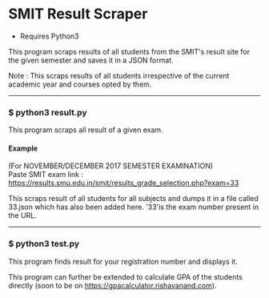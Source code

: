 # SMIT Result Scraper

* Requires Python3

This program scraps results of all students from the SMIT's result site for the given semester and saves it in a JSON format.

Note : This scraps results of all students irrespective of the current academic year and courses opted by them.

<hr>

### $ python3 result.py

This program scraps all result of a given exam.

#### Example

(For NOVEMBER/DECEMBER 2017 SEMESTER EXAMINATION)<br>
Paste SMIT exam link : https://results.smu.edu.in/smit/results_grade_selection.php?exam=33

This scraps result of all students for all subjects and dumps it in a file called 33.json which has also been added here. '33'is the exam number present in the URL.

<hr>

### $ python3 test.py

This program finds result for your registration number and displays it.

This program can further be extended to calculate GPA of the students directly (soon to be on https://gpacalculator.rishavanand.com).
